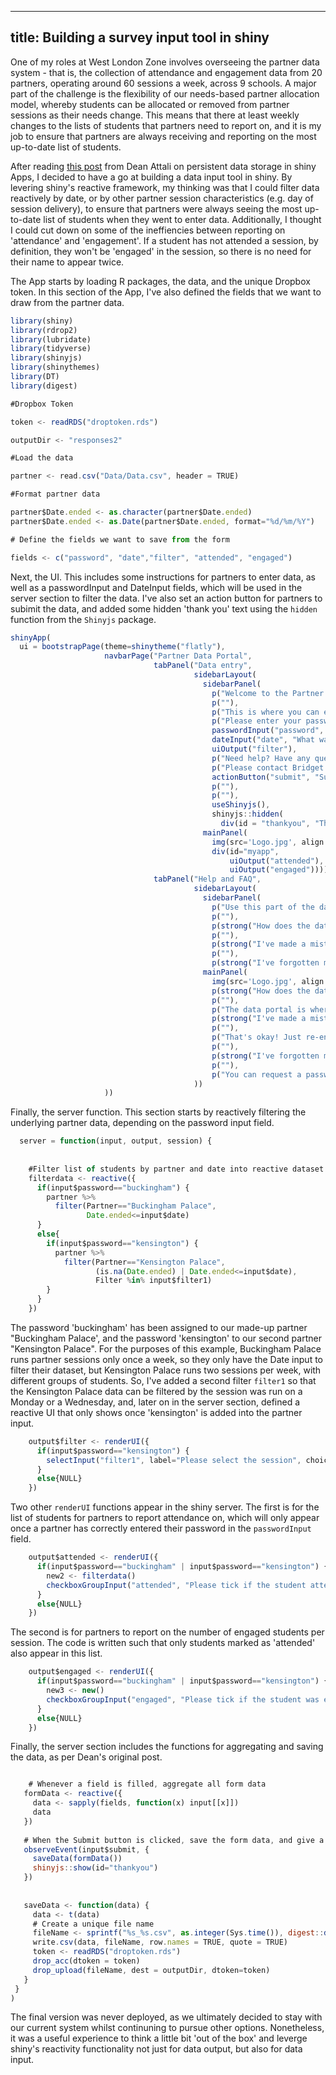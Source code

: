 ------
title: Building a survey input tool in shiny
-----

One of my roles at West London Zone involves overseeing the partner data system - that is, the collection of attendance and engagement data from 20 partners, operating around 60 sessions a week, across 9 schools. A major part of the challenge is the flexibility of our needs-based partner allocation model, whereby students can be allocated or removed from partner sessions as their needs change. This means that there at least weekly changes to the lists of students that partners need to report on, and it is my job to ensure that partners are always receiving and reporting on the most up-to-date list of students.

After reading [this post](https://shiny.rstudio.com/articles/persistent-data-storage.html) from Dean Attali on persistent data storage in shiny Apps, I decided to have a go at building a data input tool in shiny. By levering shiny's reactive framework, my thinking was that I could filter data reactively by date, or by other partner session characteristics (e.g. day of session delivery), to ensure that partners were always seeing the most up-to-date list of students when they went to enter data. Additionally, I thought I could cut down on some of the ineffiencies between reporting on 'attendance' and 'engagement'. If a student has not attended a session, by definition, they won't be 'engaged' in the session, so there is no need for their name to appear twice.

The App starts by loading R packages, the data, and the unique Dropbox token. In this section of the App, I've also defined the fields that we want to draw from the partner data.

```javascript
library(shiny)
library(rdrop2)
library(lubridate)
library(tidyverse)
library(shinyjs)
library(shinythemes)
library(DT)
library(digest)

#Dropbox Token 

token <- readRDS("droptoken.rds")

outputDir <- "responses2"

#Load the data

partner <- read.csv("Data/Data.csv", header = TRUE)

#Format partner data

partner$Date.ended <- as.character(partner$Date.ended)
partner$Date.ended <- as.Date(partner$Date.ended, format="%d/%m/%Y")

# Define the fields we want to save from the form

fields <- c("password", "date","filter", "attended", "engaged")
```

Next, the UI. This includes some instructions for partners to enter data, as well as a passwordInput and DateInput fields, which will be used in the server section to filter the data. I've also set an action button for partners to subimit the data, and added some hidden 'thank you' text using the `hidden` function from the `Shinyjs` package. 

```javascript
shinyApp(
  ui = bootstrapPage(theme=shinytheme("flatly"),
                     navbarPage("Partner Data Portal",
                                tabPanel("Data entry",
                                         sidebarLayout(   
                                           sidebarPanel(
                                             p("Welcome to the Partner Zone Data Portal!"),
                                             p(""),
                                             p("This is where you can enter attendance and engagement data about a session."),
                                             p("Please enter your password and the session date to reveal students' names."),
                                             passwordInput("password", "Please enter your password", ""),
                                             dateInput("date", "What was the date of the session?"),
                                             uiOutput("filter"),
                                             p("Need help? Have any questions?"),
                                             p("Please contact Bridget Suthersan, Senior Data Analyst, on xxx@gmail.com"),
                                             actionButton("submit", "Submit Data"),
                                             p(""),
                                             p(""),
                                             useShinyjs(),
                                             shinyjs::hidden(
                                               div(id = "thankyou", "Thank you, your data has been received!"))),
                                           mainPanel(
                                             img(src='Logo.jpg', align = "right", width=250, height=250),
                                             div(id="myapp",
                                                 uiOutput("attended"),
                                                 uiOutput("engaged"))))),
                                tabPanel("Help and FAQ",
                                         sidebarLayout(   
                                           sidebarPanel(
                                             p("Use this part of the data portal for help or to browse frequently asked questions"),
                                             p(""),
                                             p(strong("How does the data portal work?")),
                                             p(""),
                                             p(strong("I've made a mistake - what do I do?")),
                                             p(""),
                                             p(strong("I've forgotten my password - what do I do?"))),
                                           mainPanel( 
                                             img(src='Logo.jpg', align = "right", width=250, height=250),
                                             p(strong("How does the data portal work?")),
                                             p(""),
                                             p("The data portal is where you can enter attendance and engagement data about our students. We use this portal to collect data for all our students from partners."),
                                             p(strong("I've made a mistake in my data entry! What do I do?")),
                                             p(""),
                                             p("That's okay! Just re-enter your data, and drop Bridget a line at xxx@gmail.com, letting her know what to look out for."),
                                             p(""),
                                             p(strong("I've forgotten my password - what do I do?")),
                                             p(""),
                                             p("You can request a password reset by emailing Bridget Suthersan on xxx@gmail.com"))
                                         ))
                     ))
```

Finally, the server function. This section starts by reactively filtering the underlying partner data, depending on the password input field.

```javascript
  server = function(input, output, session) {
    
  
    #Filter list of students by partner and date into reactive dataset  
    filterdata <- reactive({
      if(input$password=="buckingham") { 
        partner %>%
          filter(Partner=="Buckingham Palace",
                 Date.ended<=input$date)
      }
      else{
        if(input$password=="kensington") {
          partner %>%
            filter(Partner=="Kensington Palace", 
                   (is.na(Date.ended) | Date.ended<=input$date),
                   Filter %in% input$filter1)
        }
      }
    })
   ```
The password 'buckingham' has been assigned to our made-up partner "Buckingham Palace', and the password 'kensington' to our second partner "Kensington Palace". For the purposes of this example, Buckingham Palace runs partner sessions only once a week, so they only have the Date input to filter their dataset, but Kensington Palace runs two sessions per week, with different groups of students. So, I've added a second filter `filter1` so that the Kensington Palace data can be filtered by the session was run on a Monday or a Wednesday, and, later on in the server section, defined a reactive UI that only shows once 'kensington' is added into the partner input.

```javascript
    output$filter <- renderUI({
      if(input$password=="kensington") {
        selectInput("filter1", label="Please select the session", choices=c("Monday session","Wednesday session"))
      }
      else{NULL}
    })
```

Two other `renderUI` functions appear in the shiny server. The first is for the list of students for partners to report attendance on, which will only appear once a partner has correctly entered their password in the `passwordInput` field. 

```javascript
    output$attended <- renderUI({
      if(input$password=="buckingham" | input$password=="kensington") {
        new2 <- filterdata()
        checkboxGroupInput("attended", "Please tick if the student attended the session", choices=new2$Name)
      }
      else{NULL}
    })
```

The second is for partners to report on the number of engaged students per session. The code is written such that only students marked as 'attended' also appear in this list.

```javascript
    output$engaged <- renderUI({
      if(input$password=="buckingham" | input$password=="kensington") {
        new3 <- new()
        checkboxGroupInput("engaged", "Please tick if the student was engaged in the session", choices=c(input$attended))
      }
      else{NULL}
    })
 ```
 
 Finally, the server section includes the functions for aggregating and saving the data, as per Dean's original post.
 
 ```javascript
 
     # Whenever a field is filled, aggregate all form data
    formData <- reactive({
      data <- sapply(fields, function(x) input[[x]])
      data
    })
    
    # When the Submit button is clicked, save the form data, and give a thank you message
    observeEvent(input$submit, {
      saveData(formData())
      shinyjs::show(id="thankyou")
    })
    
    
    saveData <- function(data) {
      data <- t(data)
      # Create a unique file name
      fileName <- sprintf("%s_%s.csv", as.integer(Sys.time()), digest::digest(data))
      write.csv(data, fileName, row.names = TRUE, quote = TRUE)
      token <- readRDS("droptoken.rds")
      drop_acc(dtoken = token)    
      drop_upload(fileName, dest = outputDir, dtoken=token)
    }
  }
)
```

The final version was never deployed, as we ultimately decided to stay with our current system whilst continuning to pursue other options. Nonetheless, it was a useful experience to think a little bit 'out of the box' and leverge shiny's reactivity functionality not just for data output, but also for data input.

